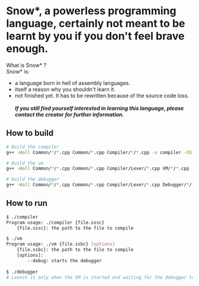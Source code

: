 # Snow*, a powerless programming language, certainly not meant to be learnt by you if you don't feel brave enough.

What is Snow* ?<br>
Snow* is:
  - a language born in hell of assembly languages.
  - itself a reason why you shouldn't learn it.
  - not finished yet. It has to be rewritten because of the source code loss.
<br><br>
**_If you still find yourself interested in learning this language, please contact the creator for further information._**


## How to build

```bash
# Build the compiler
g++ -Wall Common/*/*.cpp Common/*.cpp Compiler/*/*.cpp -o compiler -O3

# Build the vm
g++ -Wall Common/*/*.cpp Common/*.cpp Compiler/Lexer/*.cpp VM/*/*.cpp -o vm -O3

# build the debugger
g++ -Wall Common/*/*.cpp Common/*.cpp Compiler/Lexer/*.cpp Debugger/*/*.cpp -o debugger -O3
```

## How to run

```bash
$ ./compiler
Program usage: ./compiler {file.sssc}
	{file.sssc}: the path to the file to compile

$ ./vm
Program usage: ./vm {file.ssbc} [options]
	{file.ssbc}: the path to the file to compile
	[options]:
		--debug: starts the debugger
		
$ ./debugger 
# Launch it only when the VM is started and waiting for the debugger to start
```
